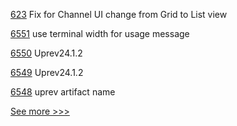 
[623](https://github.com/hyperledger-labs/fabric-operations-console/pull/623) Fix for Channel UI change from Grid to List view

[6551](https://github.com/hyperledger/besu/pull/6551) use terminal width for usage message

[6550](https://github.com/hyperledger/besu/pull/6550) Uprev24.1.2

[6549](https://github.com/hyperledger/besu/pull/6549) Uprev24.1.2

[6548](https://github.com/hyperledger/besu/pull/6548) uprev artifact name


[See more >>>](https://start-here.hyperledger.org/pull-requests)
